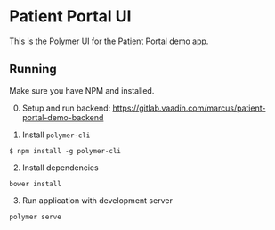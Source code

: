 # Patient Portal UI

This is the Polymer UI for the Patient Portal demo app. 

## Running

Make sure you have NPM and installed. 

0. Setup and run backend: https://gitlab.vaadin.com/marcus/patient-portal-demo-backend

1. Install `polymer-cli`

`$ npm install -g polymer-cli`

2. Install dependencies

`bower install`

3. Run application with development server

`polymer serve`
